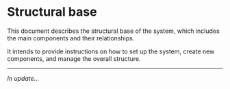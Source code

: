 # Structural base

This document describes the structural base of the system, which includes the main components and their relationships. 

It intends to provide instructions on how to set up the system, create new components, and manage the overall structure.

***

*In update...*